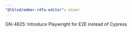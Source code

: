 ```yaml
---
"@lblod/ember-rdfa-editor": minor
---
```


GN-4625: Introduce Playwright for E2E instead of Cypress

